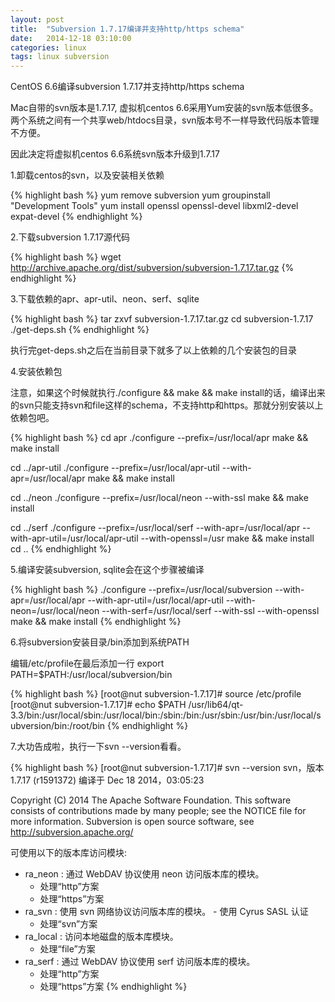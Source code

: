 ```yaml
---
layout: post
title:  "Subversion 1.7.17编译并支持http/https schema"
date:   2014-12-18 03:10:00
categories: linux
tags: linux subversion
---
```

CentOS 6.6编译subversion 1.7.17并支持http/https schema

Mac自带的svn版本是1.7.17, 虚拟机centos 6.6采用Yum安装的svn版本低很多。两个系统之间有一个共享web/htdocs目录，svn版本号不一样导致代码版本管理不方便。

因此决定将虚拟机centos 6.6系统svn版本升级到1.7.17

1.卸载centos的svn，以及安装相关依赖

{% highlight bash %}
yum remove subversion
yum groupinstall "Development Tools"
yum install openssl openssl-devel libxml2-devel expat-devel
{% endhighlight %}

2.下载subversion 1.7.17源代码

{% highlight bash %}
wget http://archive.apache.org/dist/subversion/subversion-1.7.17.tar.gz
{% endhighlight %}

3.下载依赖的apr、apr-util、neon、serf、sqlite

{% highlight bash %}
tar zxvf subversion-1.7.17.tar.gz
cd subversion-1.7.17
./get-deps.sh
{% endhighlight %}

执行完get-deps.sh之后在当前目录下就多了以上依赖的几个安装包的目录

4.安装依赖包

注意，如果这个时候就执行./configure && make && make install的话，编译出来的svn只能支持svn和file这样的schema，不支持http和https。那就分别安装以上依赖包吧。

{% highlight bash %}
cd apr
./configure --prefix=/usr/local/apr
make && make install

cd ../apr-util
./configure --prefix=/usr/local/apr-util --with-apr=/usr/local/apr
make && make install

cd ../neon
./configure --prefix=/usr/local/neon --with-ssl
make && make install

cd ../serf
./configure --prefix=/usr/local/serf --with-apr=/usr/local/apr --with-apr-util=/usr/local/apr-util --with-openssl=/usr
make && make install
cd ..
{% endhighlight %}

5.编译安装subversion, sqlite会在这个步骤被编译

{% highlight bash %}
./configure --prefix=/usr/local/subversion --with-apr=/usr/local/apr --with-apr-util=/usr/local/apr-util --with-neon=/usr/local/neon --with-serf=/usr/local/serf --with-ssl --with-openssl
make && make install
{% endhighlight %}

6.将subversion安装目录/bin添加到系统PATH

编辑/etc/profile在最后添加一行   export PATH=$PATH:/usr/local/subversion/bin

{% highlight bash %}
[root@nut subversion-1.7.17]# source /etc/profile
[root@nut subversion-1.7.17]# echo $PATH
/usr/lib64/qt-3.3/bin:/usr/local/sbin:/usr/local/bin:/sbin:/bin:/usr/sbin:/usr/bin:/usr/local/subversion/bin:/root/bin
{% endhighlight %}


7.大功告成啦，执行一下svn \-\-version看看。

{% highlight bash %}
[root@nut subversion-1.7.17]# svn --version
svn，版本 1.7.17 (r1591372)
   编译于 Dec 18 2014，03:05:23

Copyright (C) 2014 The Apache Software Foundation.
This software consists of contributions made by many people; see the NOTICE
file for more information.
Subversion is open source software, see http://subversion.apache.org/

可使用以下的版本库访问模块:

* ra_neon : 通过 WebDAV 协议使用 neon 访问版本库的模块。
  - 处理“http”方案
  - 处理“https”方案
* ra_svn : 使用 svn 网络协议访问版本库的模块。  - 使用 Cyrus SASL 认证
  - 处理“svn”方案
* ra_local : 访问本地磁盘的版本库模块。
  - 处理“file”方案
* ra_serf : 通过 WebDAV 协议使用 serf 访问版本库的模块。
  - 处理“http”方案
  - 处理“https”方案
{% endhighlight %}

